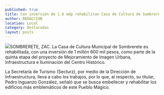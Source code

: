 ```yaml
---
published: true
title: Con inversión de 1.6 mdp rehabilitan Casa de Cultura de Sombrerete
author: REDACCION
location: Local
category: Destacadas
layout: posts
---
```


![](http://i.imgur.com/YsXUdZjm.jpg)SOMBRERETE, ZAC. La Casa de Cultura Municipal de Sombrerete es rehabilitada, con una inversión de 1 millón 600 mil pesos, como parte de la quinta etapa del proyecto de Mejoramiento de Imagen Urbana, Infraestructura e Iluminación del Centro Histórico.

La Secretaría de Turismo (Secturz), por medio de la Dirección de Infraestructura, lleva a cabo los trabajos, por lo que, al respecto, su titular, Pedro Inguanzo González, señaló que se busca embellecer y rehabilitar los edificios más emblemáticos de este Pueblo Mágico.
